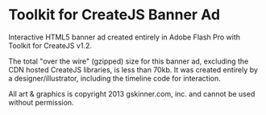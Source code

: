 Toolkit for CreateJS Banner Ad
=======

Interactive HTML5 banner ad created entirely in Adobe Flash Pro with Toolkit for CreateJS v1.2.

The total "over the wire" (gzipped) size for this banner ad, excluding the CDN hosted CreateJS libraries, is less than 70kb. It was created entirely by a designer/illustrator, including the timeline code for interaction.

All art & graphics is copyright 2013 gskinner.com, inc. and cannot be used without permission.